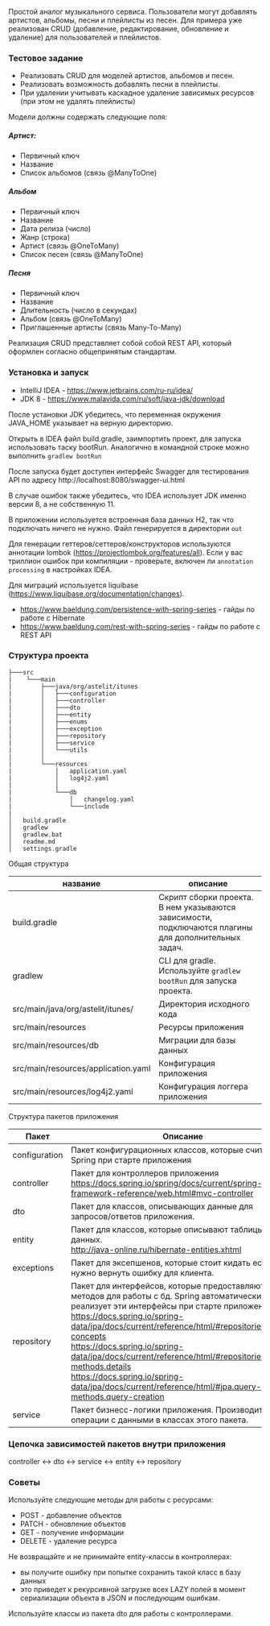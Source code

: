 Простой аналог музыкального сервиса.
Пользователи могут добавлять артистов, альбомы, песни и плейлисты из песен. 
Для примера уже реализован CRUD (добавление, редактирование, обновление и удаление) для
пользователей и плейлистов. 

### Тестовое задание
- Реализовать CRUD для моделей артистов, альбомов и песен.
- Реализовать возможность добавлять песни в плейлисты. 
- При удалении учитывать каскадное удаление зависимых ресурсов (при этом не удалять плейлисты)

Модели должны содержать следующие поля:

##### Артист:
- Первичный ключ
- Название
- Список альбомов (связь @ManyToOne)

##### Альбом
- Первичный ключ
- Название
- Дата релиза (число)
- Жанр (строка)
- Артист (связь @OneToMany)
- Список песен (связь @ManyToOne)

##### Песня
- Первичный ключ
- Название
- Длительность (число в секундах)
- Альбом (связь @OneToMany)
- Приглашенные артисты (связь Many-To-Many)

Реализация CRUD представляет собой собой REST API, 
который оформлен согласно общепринятым стандартам.  

### Установка и запуск
- IntelliJ IDEA - https://www.jetbrains.com/ru-ru/idea/
- JDK 8 - https://www.malavida.com/ru/soft/java-jdk/download

После установки JDK убедитесь, что переменная окружения JAVA_HOME указывает на верную директорию. 

Открыть в IDEA файл build.gradle, заимпортить проект, для запуска использовать таску bootRun.
Аналогично в командной строке можно выполнить ``gradlew bootRun``

После запуска будет доступен интерфейс Swagger для тестирования API по адресу http://localhost:8080/swagger-ui.html

В случае ошибок также убедитесь, что IDEA использует JDK именно версии 8, 
а не собственную 11.

В приложении используется встроенная база данных H2, 
так что подключать ничего не нужно. Файл генерируется в директории ``out``

Для генерации геттеров/сеттеров/конструкторов используются аннотации 
lombok (https://projectlombok.org/features/all).
Если у вас триллион ошибок при компиляции - проверьте, 
включен ли ``annotation processing`` в настройках IDEA.

Для миграций используется liquibase (https://www.liquibase.org/documentation/changes).

- https://www.baeldung.com/persistence-with-spring-series - гайды по работе с Hibernate
- https://www.baeldung.com/rest-with-spring-series - гайды по работе с REST API

### Структура проекта
```
├───src
|    └───main
|        ├───java/org/astelit/itunes       
|        │   ├───configuration
|        │   ├───controller
|        │   ├───dto
|        │   ├───entity
|        │   ├───enums
|        │   ├───exception
|        │   ├───repository
|        │   ├───service
|        │   └───utils
|        │
|        └───resources
|            │   application.yaml
|            │   log4j2.yaml
|            │
|            └───db
|                │   changelog.yaml
|                └───include
|
│   build.gradle
│   gradlew
│   gradlew.bat
│   readme.md
│   settings.gradle
```

Общая структура

| название       | описание                                                                                                                                                                                                                              |
|---------------|---------------------------------------------------------------------------------------------------------------------------------------------------------------------------------------------------------------------------------------|
| build.gradle | Скрипт сборки проекта. В нем указываются зависимости, подключаются плагины для дополнительных задач.
| gradlew       | CLI для gradle. Используйте ``gradlew bootRun`` для запуска проекта.
| src/main/java/org/astelit/itunes/| Директория исходного кода|
| src/main/resources|Ресурсы приложения|
| src/main/resources/db|Миграции для базы данных|
| src/main/resources/application.yaml|Конфигурация приложения|
| src/main/resources/log4j2.yaml|Конфигурация логгера приложения|

Структура пакетов приложения

| Пакет         | Описание                                                                                                                                                                                                                              |
|---------------|---------------------------------------------------------------------------------------------------------------------------------------------------------------------------------------------------------------------------------------|
| configuration | Пакет конфигурационных классов, которые считывает Spring при старте приложения                                                                                                                                                               |
| controller    | Пакет для контроллеров приложения<br>https://docs.spring.io/spring/docs/current/spring-framework-reference/web.html#mvc-controller                                                                                                                                                                                                        |
| dto           | Пакет для классов, описывающих данные для запросов/ответов приложения.                                                                                                                                                                                      |
| entity        | Пакет для классов, которые описывают таблицы базы данных. <br>http://java-online.ru/hibernate-entities.xhtml                                                                                            |
| exceptions    | Пакет для эксепшенов, которые стоит кидать если нужно вернуть ошибку для клиента.                                                                                                                                                                |
| repository    | Пакет для интерфейсов, которые предоставляют набор методов для работы с бд. Spring автоматически реализует эти интерфейсы при старте приложения.<br>https://docs.spring.io/spring-data/jpa/docs/current/reference/html/#repositories.core-concepts<br>https://docs.spring.io/spring-data/jpa/docs/current/reference/html/#repositories.query-methods.details<br>https://docs.spring.io/spring-data/jpa/docs/current/reference/html/#jpa.query-methods.query-creation |
| service       | Пакет бизнесс-логики приложения. Производите все операции с данными в классах этого пакета.                                                                                                                                      |

### Цепочка зависимостей пакетов внутри приложения
controller <-> dto <-> service <-> entity <-> repository

### Советы
Используйте следующие методы для работы с ресурсами:
- POST - добавление объектов 
- PATCH - обновление объектов 
- GET - получение информации
- DELETE - удаление ресурса

Не возвращайте и не принимайте entity-классы в контроллерах:
- вы получите ошибку при попытке сохранить такой класс в базу данных
- это приведет к рекурсивной загрузке всех LAZY полей в момент сериализации объекта в JSON и последующим ошибкам.
  
Используйте классы из пакета dto для работы с контроллерами.  

